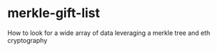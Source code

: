 # merkle-gift-list
How to look for a wide array of data leveraging a merkle tree and eth cryptography
